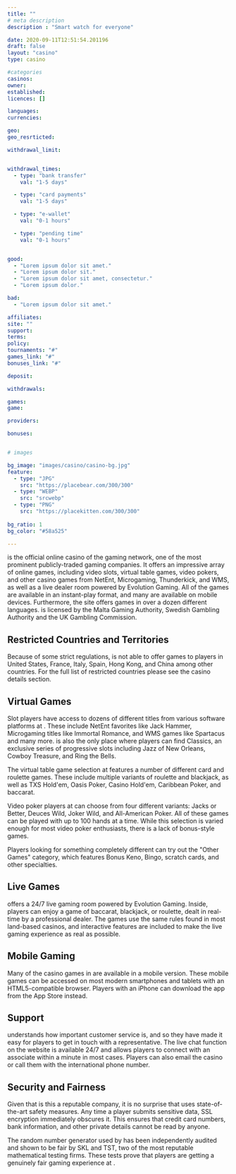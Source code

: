 ```yaml
---
title: ""
# meta description
description : "Smart watch for everyone"

date: 2020-09-11T12:51:54.201196
draft: false
layout: "casino" 
type: casino

#categories
casinos: 
owner: 
established: 
licences: []

languages: 
currencies: 

geo: 
geo_resrticted: 

withdrawal_limit:


withdrawal_times:
  - type: "bank transfer"
    val: "1-5 days"

  - type: "card payments"
    val: "1-5 days"

  - type: "e-wallet"
    val: "0-1 hours"

  - type: "pending time"
    val: "0-1 hours"


good:
  - "Lorem ipsum dolor sit amet."
  - "Lorem ipsum dolor sit."
  - "Lorem ipsum dolor sit amet, consectetur."
  - "Lorem ipsum dolor."

bad:
  - "Lorem ipsum dolor sit amet."

affiliates: 
site: ""
support: 
terms:
policy:
tournaments: "#"
games_link: "#"
bonuses_link: "#"

deposit: 

withdrawals: 

games: 
game:

providers: 

bonuses:


# images

bg_image: "images/casino/casino-bg.jpg"  
feature:
  - type: "JPG" 
    src: "https://placebear.com/300/300"
  - type: "WEBP"
    src: "srcwebp"
  - type: "PNG"
    src: "https://placekitten.com/300/300"  
 
bg_ratio: 1 
bg_color: "#58a525"  

---
```


 is the official online casino of the  gaming network, one of the most prominent publicly-traded gaming companies. It offers an impressive array of online games, including video slots, virtual table games, video pokers, and other casino games from NetEnt, Microgaming, Thunderkick, and WMS, as well as a live dealer room powered by Evolution Gaming. All of the games are available in an instant-play format, and many are available on mobile devices. Furthermore, the site offers games in over a dozen different languages.  is licensed by the Malta Gaming Authority, Swedish Gambling Authority and the UK Gambling Commission.

## Restricted Countries and Territories
Because of some strict regulations,  is not able to offer games to players in United States, France, Italy, Spain, Hong Kong, and China among other countries. For the full list of restricted countries please see the casino details section.

## Virtual Games
Slot players have access to dozens of different titles from various software platforms at . These include NetEnt favorites like Jack Hammer, Microgaming titles like Immortal Romance, and WMS games like Spartacus and many more.  is also the only place where players can find  Classics, an exclusive series of progressive slots including Jazz of New Orleans, Cowboy Treasure, and Ring the Bells.

The virtual table game selection at  features a number of different card and roulette games. These include multiple variants of roulette and blackjack, as well as TXS Hold'em, Oasis Poker, Casino Hold'em, Caribbean Poker, and baccarat.

Video poker players at  can choose from four different variants: Jacks or Better, Deuces Wild, Joker Wild, and All-American Poker. All of these games can be played with up to 100 hands at a time. While this selection is varied enough for most video poker enthusiasts, there is a lack of bonus-style games.

Players looking for something completely different can try out the "Other Games" category, which features Bonus Keno, Bingo, scratch cards, and other specialties.

## Live Games
 offers a 24/7 live gaming room powered by Evolution Gaming. Inside, players can enjoy a game of baccarat, blackjack, or roulette, dealt in real-time by a professional dealer. The games use the same rules found in most land-based casinos, and interactive features are included to make the live gaming experience as real as possible.

## Mobile Gaming
Many of the casino games in  are available in a mobile version. These mobile games can be accessed on most modern smartphones and tablets with an HTML5-compatible browser. Players with an iPhone can download the  app from the App Store instead.

## Support
 understands how important customer service is, and so they have made it easy for players to get in touch with a representative. The live chat function on the  website is available 24/7 and allows players to connect with an associate within a minute in most cases. Players can also email the casino or call them with the international phone number.

## Security and Fairness
Given that  is this a reputable company, it is no surprise that  uses state-of-the-art safety measures. Any time a player submits sensitive data, SSL encryption immediately obscures it. This ensures that credit card numbers, bank information, and other private details cannot be read by anyone.

The random number generator used by  has been independently audited and shown to be fair by SKL and TST, two of the most reputable mathematical testing firms. These tests prove that players are getting a genuinely fair gaming experience at .